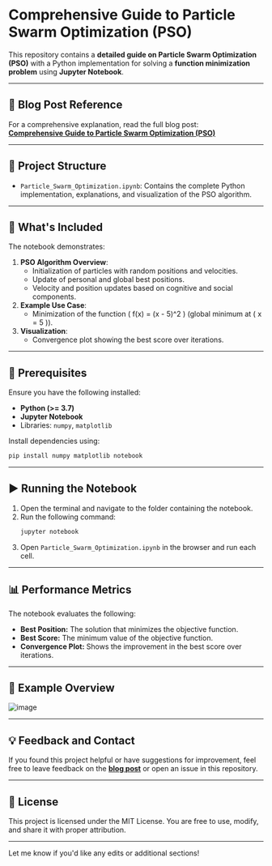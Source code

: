 # **Comprehensive Guide to Particle Swarm Optimization (PSO)**

This repository contains a **detailed guide on Particle Swarm Optimization (PSO)** with a Python implementation for solving a **function minimization problem** using **Jupyter Notebook**.

---

## **🔗 Blog Post Reference**

For a comprehensive explanation, read the full blog post:  
[**Comprehensive Guide to Particle Swarm Optimization (PSO)**](https://siddhantbhattarai.hashnode.dev/comprehensive-guide-to-particle-swarm-optimization-pso)

---

## **📁 Project Structure**

- `Particle_Swarm_Optimization.ipynb`: Contains the complete Python implementation, explanations, and visualization of the PSO algorithm.

---

## **🚀 What's Included**

The notebook demonstrates:
1. **PSO Algorithm Overview**:
   - Initialization of particles with random positions and velocities.
   - Update of personal and global best positions.
   - Velocity and position updates based on cognitive and social components.
2. **Example Use Case**:
   - Minimization of the function \( f(x) = (x - 5)^2 \) (global minimum at \( x = 5 \)).
3. **Visualization**:
   - Convergence plot showing the best score over iterations.

---

## **🔧 Prerequisites**

Ensure you have the following installed:
- **Python (>= 3.7)**
- **Jupyter Notebook**
- Libraries: `numpy`, `matplotlib`

Install dependencies using:
```bash
pip install numpy matplotlib notebook
```

---

## **▶️ Running the Notebook**

1. Open the terminal and navigate to the folder containing the notebook.
2. Run the following command:
   ```bash
   jupyter notebook
   ```
3. Open `Particle_Swarm_Optimization.ipynb` in the browser and run each cell.

---

## **📊 Performance Metrics**

The notebook evaluates the following:
- **Best Position:** The solution that minimizes the objective function.
- **Best Score:** The minimum value of the objective function.
- **Convergence Plot:** Shows the improvement in the best score over iterations.

---

## **📝 Example Overview**

![image](https://github.com/user-attachments/assets/f2663fe2-bbde-4b02-a578-8e86af88c62c)

---

## **💡 Feedback and Contact**

If you found this project helpful or have suggestions for improvement, feel free to leave feedback on the [**blog post**](https://siddhantbhattarai.hashnode.dev/comprehensive-guide-to-particle-swarm-optimization-pso) or open an issue in this repository.

---

## **📝 License**

This project is licensed under the MIT License. You are free to use, modify, and share it with proper attribution.

---

Let me know if you'd like any edits or additional sections!
